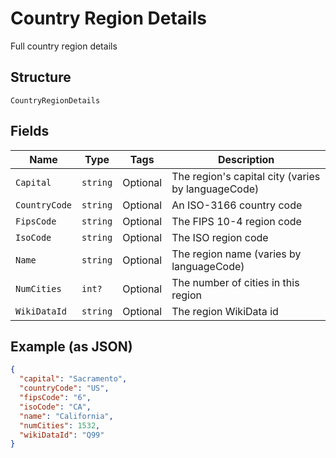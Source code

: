 
# Country Region Details

Full country region details

## Structure

`CountryRegionDetails`

## Fields

| Name | Type | Tags | Description |
|  --- | --- | --- | --- |
| `Capital` | `string` | Optional | The region's capital city (varies by languageCode) |
| `CountryCode` | `string` | Optional | An ISO-3166 country code |
| `FipsCode` | `string` | Optional | The FIPS 10-4 region code |
| `IsoCode` | `string` | Optional | The ISO region code |
| `Name` | `string` | Optional | The region name (varies by languageCode) |
| `NumCities` | `int?` | Optional | The number of cities in this region |
| `WikiDataId` | `string` | Optional | The region WikiData id |

## Example (as JSON)

```json
{
  "capital": "Sacramento",
  "countryCode": "US",
  "fipsCode": "6",
  "isoCode": "CA",
  "name": "California",
  "numCities": 1532,
  "wikiDataId": "Q99"
}
```

